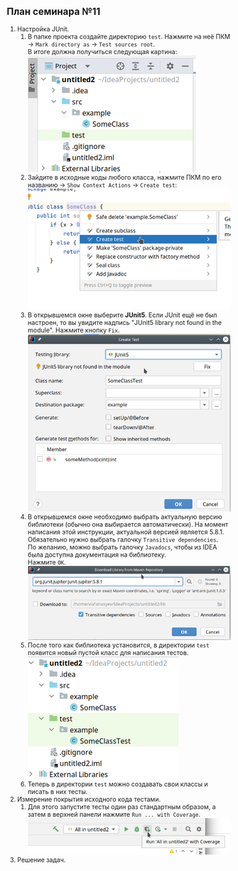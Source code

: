 ## План семинара №11

1. Настройка JUnit.
   1. В папке проекта создайте директорию `test`. Нажмите на неё ПКМ -> `Mark directory as` -> `Test sources root`. \
      В итоге должна получиться следующая картина: \
      ![img/junit-step1.png](img/junit-step1.png)
   2. Зайдите в исходные коды любого класса, нажмите ПКМ по его названию -> `Show Context Actions` -> `Create test`: \
      ![img/junit-step2.png](img/junit-step2.png)
   3. В открывшемся окне выберите **JUnit5**. Если JUnit ещё не был настроен, то вы увидите надпись "JUnit5 library not found in the module". Нажмите кнопку `Fix`. \
      ![img/junit-step3.png](img/junit-step3.png)
   4. В открывшемся окне необходимо выбрать актуальную версию библиотеки (обычно она выбирается автоматически). На момент написания этой инструкции, актуальной версией является 5.8.1. \
      Обязательно нужно выбрать галочку `Transitive dependencies`. \
      По желанию, можно выбрать галочку `Javadocs`, чтобы из IDEA была доступна документация на библиотеку. \
      Нажмите `OK`. \
      ![img/junit-step4.png](img/junit-step4.png)
   5. После того как библиотека установится, в директории `test` появится новый пустой класс для написания тестов.
      ![img/junit-step5.png](img/junit-step5.png)
   6. Теперь в директории `test` можно создавать свои классы и писать в них тесты.
2. Измерение покрытия исходного кода тестами.
   1. Для этого запустите тесты один раз стандартным образом, а затем в верхней панели нажмите `Run ... with Coverage`. \
      ![img/coverage.png](img/coverage.png)
3. Решение задач.